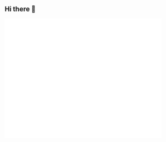 ## Hi there 👋
<picture>
  <img src="/github-metrics.svg" alt="Metrics">
  <img src="/metrics.plugin.isocalendar.fullyear.svg>
</picture>
